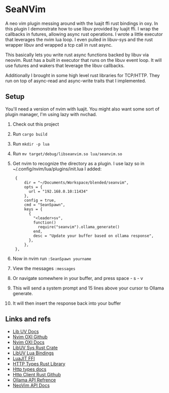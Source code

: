 SeaNVim
===

A neo vim plugin messing around with the luajit ffi rust bindings in oxy. 
In this plugin I demonstrate how to use libuv provided by luajit ffi.
I wrap the callbacks in futures, allowing async rust operations.
I wrote a little executor that leverages the nvim lua loop.
I even pulled in libuv-sys and the rust wrapper libuv and wrapped a tcp call in rust async.

This basically lets you write rust async functions backed by libuv via neovim.
Rust has a built in executor that runs on the libuv event loop.
It will use futures and wakers that leverage the libuv callbacks.

Additionally I brought in some high level rust libraries for TCP/HTTP.
They run on top of async-read and async-write traits that I implemented.

Setup
---

You'll need a version of nvim with luajit.
You might also want some sort of plugin manager, I'm using lazy with nvchad.

1. Check out this project
2. Run `cargo build`
3. Run `mkdir -p lua`
4. Run `mv target/debug/libseanvim.so lua/seanvim.so`
5. Get nvim to recognize the directory as a plugin. I use lazy so in ~/.config/nvim/lua/plugins/init.lua I added:

        {
            dir = "~/Documents/Workspace/blended/seanvim",
            opts = {
              url = "192.168.0.10:11434"
            },
            config = true,
            cmd = "SeanSpawn",
            keys = {
              {
                "<leader>sv",
                function()
                  require("seanvim").ollama_generate()
                end,
                desc = "Update your buffer based on ollama response",
              },
            },
        },

6. Now in nvim run `:SeanSpawn yourname`
7. View the messages `:messages`
8. Or navigate somewhere in your buffer, and press space - s - v
9. This will send a system prompt and 15 lines above your cursor to Ollama generate.
10. It will then insert the response back into your buffer

Links and refs
---

* [Lib UV Docs](https://docs.libuv.org/en/v1.x/handle.html#c.uv_alloc_cb)
* [Nvim OXI Github](https://github.com/noib3/nvim-oxi/)
* [Nvim OXI Docs](https://docs.rs/nvim-oxi/latest/nvim_oxi/struct.Object.html#impl-From%3CString%3E-for-Object)
* [LibUV Sys Rust Crate](https://github.com/bmatcuk/libuv-sys/)
* [LibUV Lua Bindings](https://github.com/luvit/luv/tree/master)
* [LuaJIT FFI](https://luajit.org/ext_ffi.html)
* [HTTP Types Rust Library](https://github.com/http-rs/http-types)
* [Http types docs](https://docs.rs/http-types/latest/http_types/struct.Request.html#impl-AsyncRead-for-Request)
* [Http Client Rust Github](https://github.com/http-rs/http-client)
* [Ollama API Refrence](https://ollama.readthedocs.io/en/api/#parameters)
* [NeoVim API Docs](https://neovim.io/doc/user/builtin.html#getpos())
